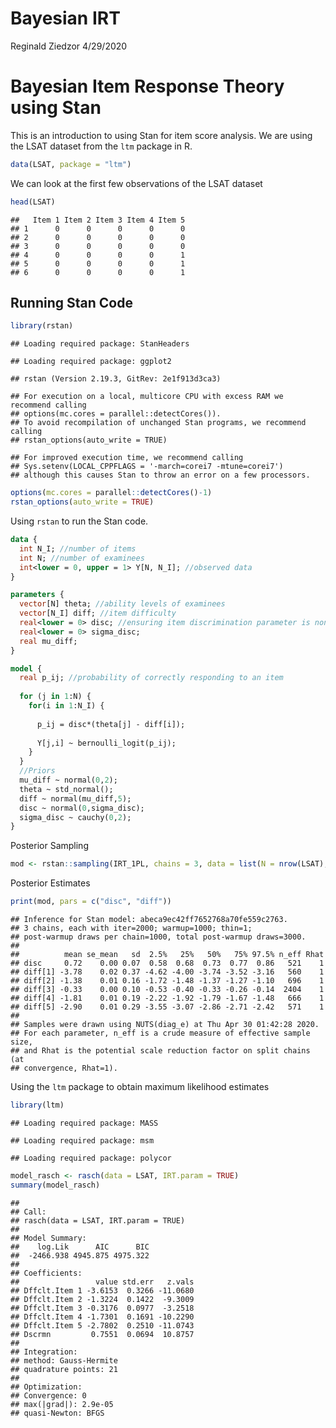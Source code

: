 Bayesian IRT
================
Reginald Ziedzor
4/29/2020

# Bayesian Item Response Theory using Stan

This is an introduction to using Stan for item score analysis. We are
using the LSAT dataset from the `ltm` package in R.

``` r
data(LSAT, package = "ltm")
```

We can look at the first few observations of the LSAT dataset

``` r
head(LSAT)
```

    ##   Item 1 Item 2 Item 3 Item 4 Item 5
    ## 1      0      0      0      0      0
    ## 2      0      0      0      0      0
    ## 3      0      0      0      0      0
    ## 4      0      0      0      0      1
    ## 5      0      0      0      0      1
    ## 6      0      0      0      0      1

## Running Stan Code

``` r
library(rstan)
```

    ## Loading required package: StanHeaders

    ## Loading required package: ggplot2

    ## rstan (Version 2.19.3, GitRev: 2e1f913d3ca3)

    ## For execution on a local, multicore CPU with excess RAM we recommend calling
    ## options(mc.cores = parallel::detectCores()).
    ## To avoid recompilation of unchanged Stan programs, we recommend calling
    ## rstan_options(auto_write = TRUE)

    ## For improved execution time, we recommend calling
    ## Sys.setenv(LOCAL_CPPFLAGS = '-march=corei7 -mtune=corei7')
    ## although this causes Stan to throw an error on a few processors.

``` r
options(mc.cores = parallel::detectCores()-1)
rstan_options(auto_write = TRUE)
```

Using `rstan` to run the Stan code.

``` stan
data {
  int N_I; //number of items
  int N; //number of examinees
  int<lower = 0, upper = 1> Y[N, N_I]; //observed data
}

parameters {
  vector[N] theta; //ability levels of examinees
  vector[N_I] diff; //item difficulty
  real<lower = 0> disc; //ensuring item discrimination parameter is nonnegative
  real<lower = 0> sigma_disc;
  real mu_diff;
}

model {
  real p_ij; //probability of correctly responding to an item
  
  for (j in 1:N) {
    for(i in 1:N_I) {
      
      p_ij = disc*(theta[j] - diff[i]);
      
      Y[j,i] ~ bernoulli_logit(p_ij); 
    }
  }
  //Priors
  mu_diff ~ normal(0,2);
  theta ~ std_normal();
  diff ~ normal(mu_diff,5);
  disc ~ normal(0,sigma_disc);
  sigma_disc ~ cauchy(0,2); 
}
```

Posterior Sampling

``` r
mod <- rstan::sampling(IRT_1PL, chains = 3, data = list(N = nrow(LSAT), N_I = ncol(LSAT), Y = LSAT))
```

Posterior Estimates

``` r
print(mod, pars = c("disc", "diff"))
```

    ## Inference for Stan model: abeca9ec42ff7652768a70fe559c2763.
    ## 3 chains, each with iter=2000; warmup=1000; thin=1; 
    ## post-warmup draws per chain=1000, total post-warmup draws=3000.
    ## 
    ##          mean se_mean   sd  2.5%   25%   50%   75% 97.5% n_eff Rhat
    ## disc     0.72    0.00 0.07  0.58  0.68  0.73  0.77  0.86   521    1
    ## diff[1] -3.78    0.02 0.37 -4.62 -4.00 -3.74 -3.52 -3.16   560    1
    ## diff[2] -1.38    0.01 0.16 -1.72 -1.48 -1.37 -1.27 -1.10   696    1
    ## diff[3] -0.33    0.00 0.10 -0.53 -0.40 -0.33 -0.26 -0.14  2404    1
    ## diff[4] -1.81    0.01 0.19 -2.22 -1.92 -1.79 -1.67 -1.48   666    1
    ## diff[5] -2.90    0.01 0.29 -3.55 -3.07 -2.86 -2.71 -2.42   571    1
    ## 
    ## Samples were drawn using NUTS(diag_e) at Thu Apr 30 01:42:28 2020.
    ## For each parameter, n_eff is a crude measure of effective sample size,
    ## and Rhat is the potential scale reduction factor on split chains (at 
    ## convergence, Rhat=1).

Using the `ltm` package to obtain maximum likelihood estimates

``` r
library(ltm)
```

    ## Loading required package: MASS

    ## Loading required package: msm

    ## Loading required package: polycor

``` r
model_rasch <- rasch(data = LSAT, IRT.param = TRUE)
summary(model_rasch)
```

    ## 
    ## Call:
    ## rasch(data = LSAT, IRT.param = TRUE)
    ## 
    ## Model Summary:
    ##    log.Lik      AIC      BIC
    ##  -2466.938 4945.875 4975.322
    ## 
    ## Coefficients:
    ##                 value std.err   z.vals
    ## Dffclt.Item 1 -3.6153  0.3266 -11.0680
    ## Dffclt.Item 2 -1.3224  0.1422  -9.3009
    ## Dffclt.Item 3 -0.3176  0.0977  -3.2518
    ## Dffclt.Item 4 -1.7301  0.1691 -10.2290
    ## Dffclt.Item 5 -2.7802  0.2510 -11.0743
    ## Dscrmn         0.7551  0.0694  10.8757
    ## 
    ## Integration:
    ## method: Gauss-Hermite
    ## quadrature points: 21 
    ## 
    ## Optimization:
    ## Convergence: 0 
    ## max(|grad|): 2.9e-05 
    ## quasi-Newton: BFGS

